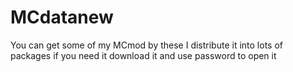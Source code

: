 # MCdatanew
You can get some of my MCmod by these
I distribute it into lots of packages
if you need it download it and use password to open it
